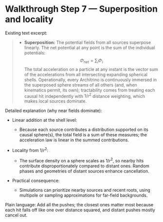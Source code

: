 # Walkthrough Step 7 — Superposition and locality

Existing text excerpt:
> -   **Superposition:** The potential fields from all sources superpose linearly. The net potential at any point is the sum of the individual potentials:
>     $$
>     \Phi_{\text{net}} = \sum_{i} \Phi_i
>     $$
>     The total acceleration on a particle at any instant is the vector sum of the accelerations from all intersecting expanding spherical shells. Operationally, every Architrino is continuously immersed in the superposed sphere streams of all others (and, when kinematics permit, its own); tractability comes from treating each causal hit independently with $1/r^2$ distance weighting, which makes local sources dominate.

Detailed explanation (why near fields dominate):

- Linear addition at the shell level:
  - Because each source contributes a distribution supported on its causal sphere(s), the total field is a sum of these measures; the acceleration law is linear in the summed contributions.

- Locality from $1/r^2$:
  - The surface density on a sphere scales as $1/r^2$, so nearby hits contribute disproportionately compared to distant ones. Random phases and geometries of distant sources enhance cancellation.

- Practical consequence:
  - Simulations can prioritize nearby sources and recent roots, using multipole or sampling approximations for far-field backgrounds.

Plain language: Add all the pushes; the closest ones matter most because each hit falls off like one over distance squared, and distant pushes mostly cancel out.
